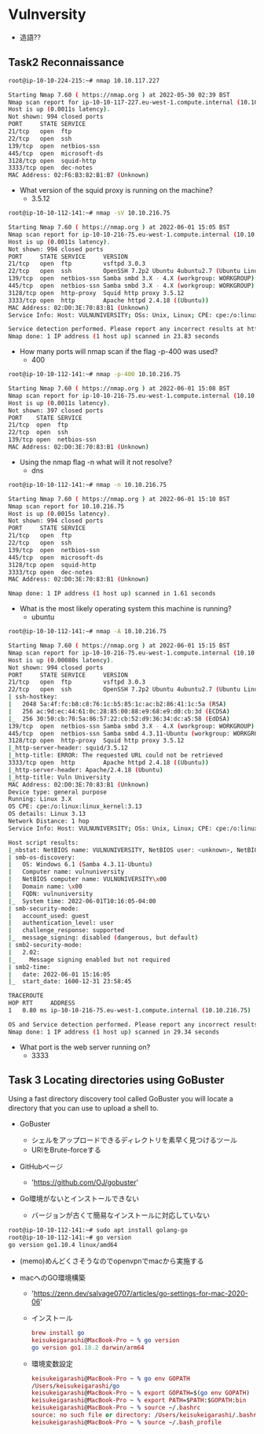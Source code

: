 # Vulnversity

* 造語??

## Task2 Reconnaissance

```bash
root@ip-10-10-224-215:~# nmap 10.10.117.227

Starting Nmap 7.60 ( https://nmap.org ) at 2022-05-30 02:39 BST
Nmap scan report for ip-10-10-117-227.eu-west-1.compute.internal (10.10.117.227)
Host is up (0.0011s latency).
Not shown: 994 closed ports
PORT     STATE SERVICE
21/tcp   open  ftp
22/tcp   open  ssh
139/tcp  open  netbios-ssn
445/tcp  open  microsoft-ds
3128/tcp open  squid-http
3333/tcp open  dec-notes
MAC Address: 02:F6:B3:82:B1:B7 (Unknown)
```

* What version of the squid proxy is running on the machine?
  * 3.5.12

```bash
root@ip-10-10-112-141:~# nmap -sV 10.10.216.75

Starting Nmap 7.60 ( https://nmap.org ) at 2022-06-01 15:05 BST
Nmap scan report for ip-10-10-216-75.eu-west-1.compute.internal (10.10.216.75)
Host is up (0.0011s latency).
Not shown: 994 closed ports
PORT     STATE SERVICE     VERSION
21/tcp   open  ftp         vsftpd 3.0.3
22/tcp   open  ssh         OpenSSH 7.2p2 Ubuntu 4ubuntu2.7 (Ubuntu Linux; protocol 2.0)
139/tcp  open  netbios-ssn Samba smbd 3.X - 4.X (workgroup: WORKGROUP)
445/tcp  open  netbios-ssn Samba smbd 3.X - 4.X (workgroup: WORKGROUP)
3128/tcp open  http-proxy  Squid http proxy 3.5.12
3333/tcp open  http        Apache httpd 2.4.18 ((Ubuntu))
MAC Address: 02:D0:3E:70:83:B1 (Unknown)
Service Info: Host: VULNUNIVERSITY; OSs: Unix, Linux; CPE: cpe:/o:linux:linux_kernel

Service detection performed. Please report any incorrect results at https://nmap.org/submit/ .
Nmap done: 1 IP address (1 host up) scanned in 23.83 seconds
```

* How many ports will nmap scan if the flag -p-400 was used?
  * 400

```bash
root@ip-10-10-112-141:~# nmap -p-400 10.10.216.75

Starting Nmap 7.60 ( https://nmap.org ) at 2022-06-01 15:08 BST
Nmap scan report for ip-10-10-216-75.eu-west-1.compute.internal (10.10.216.75)
Host is up (0.0011s latency).
Not shown: 397 closed ports
PORT    STATE SERVICE
21/tcp  open  ftp
22/tcp  open  ssh
139/tcp open  netbios-ssn
MAC Address: 02:D0:3E:70:83:B1 (Unknown)
```

* Using the nmap flag -n what will it not resolve?
  * dns

```bash
root@ip-10-10-112-141:~# nmap -n 10.10.216.75

Starting Nmap 7.60 ( https://nmap.org ) at 2022-06-01 15:10 BST
Nmap scan report for 10.10.216.75
Host is up (0.0015s latency).
Not shown: 994 closed ports
PORT     STATE SERVICE
21/tcp   open  ftp
22/tcp   open  ssh
139/tcp  open  netbios-ssn
445/tcp  open  microsoft-ds
3128/tcp open  squid-http
3333/tcp open  dec-notes
MAC Address: 02:D0:3E:70:83:B1 (Unknown)

Nmap done: 1 IP address (1 host up) scanned in 1.61 seconds
```

* What is the most likely operating system this machine is running?
  * ubuntu

```bash
root@ip-10-10-112-141:~# nmap -A 10.10.216.75

Starting Nmap 7.60 ( https://nmap.org ) at 2022-06-01 15:15 BST
Nmap scan report for ip-10-10-216-75.eu-west-1.compute.internal (10.10.216.75)
Host is up (0.00080s latency).
Not shown: 994 closed ports
PORT     STATE SERVICE     VERSION
21/tcp   open  ftp         vsftpd 3.0.3
22/tcp   open  ssh         OpenSSH 7.2p2 Ubuntu 4ubuntu2.7 (Ubuntu Linux; protocol 2.0)
| ssh-hostkey: 
|   2048 5a:4f:fc:b8:c8:76:1c:b5:85:1c:ac:b2:86:41:1c:5a (RSA)
|   256 ac:9d:ec:44:61:0c:28:85:00:88:e9:68:e9:d0:cb:3d (ECDSA)
|_  256 30:50:cb:70:5a:86:57:22:cb:52:d9:36:34:dc:a5:58 (EdDSA)
139/tcp  open  netbios-ssn Samba smbd 3.X - 4.X (workgroup: WORKGROUP)
445/tcp  open  netbios-ssn Samba smbd 4.3.11-Ubuntu (workgroup: WORKGROUP)
3128/tcp open  http-proxy  Squid http proxy 3.5.12
|_http-server-header: squid/3.5.12
|_http-title: ERROR: The requested URL could not be retrieved
3333/tcp open  http        Apache httpd 2.4.18 ((Ubuntu))
|_http-server-header: Apache/2.4.18 (Ubuntu)
|_http-title: Vuln University
MAC Address: 02:D0:3E:70:83:B1 (Unknown)
Device type: general purpose
Running: Linux 3.X
OS CPE: cpe:/o:linux:linux_kernel:3.13
OS details: Linux 3.13
Network Distance: 1 hop
Service Info: Host: VULNUNIVERSITY; OSs: Unix, Linux; CPE: cpe:/o:linux:linux_kernel

Host script results:
|_nbstat: NetBIOS name: VULNUNIVERSITY, NetBIOS user: <unknown>, NetBIOS MAC: <unknown> (unknown)
| smb-os-discovery: 
|   OS: Windows 6.1 (Samba 4.3.11-Ubuntu)
|   Computer name: vulnuniversity
|   NetBIOS computer name: VULNUNIVERSITY\x00
|   Domain name: \x00
|   FQDN: vulnuniversity
|_  System time: 2022-06-01T10:16:05-04:00
| smb-security-mode: 
|   account_used: guest
|   authentication_level: user
|   challenge_response: supported
|_  message_signing: disabled (dangerous, but default)
| smb2-security-mode: 
|   2.02: 
|_    Message signing enabled but not required
| smb2-time: 
|   date: 2022-06-01 15:16:05
|_  start_date: 1600-12-31 23:58:45

TRACEROUTE
HOP RTT     ADDRESS
1   0.80 ms ip-10-10-216-75.eu-west-1.compute.internal (10.10.216.75)

OS and Service detection performed. Please report any incorrect results at https://nmap.org/submit/ .
Nmap done: 1 IP address (1 host up) scanned in 29.34 seconds
```

* What port is the web server running on?
  * 3333

## Task 3  Locating directories using GoBuster

Using a fast directory discovery tool called GoBuster you will 
locate a directory that you can use to upload a shell to.　　

* GoBuster
  * シェルをアップロードできるディレクトリを素早く見つけるツール
  * URIをBrute-forceする

* GitHubページ
  * 'https://github.com/OJ/gobuster'

* Go環境がないとインストールできない
  * バージョンが古くて簡易なインストールに対応していない

```bash
root@ip-10-10-112-141:~# sudo apt install golang-go
root@ip-10-10-112-141:~# go version
go version go1.10.4 linux/amd64
```

* (memo)めんどくさそうなのでopenvpnでmacから実施する

* macへのGO環境構築
  * 'https://zenn.dev/salvage0707/articles/go-settings-for-mac-2020-06'

  * インストール 

    ```mac
    brew install go
    keisukeigarashi@MacBook-Pro ~ % go version
    go version go1.18.2 darwin/arm64
    ```

  * 環境変数設定

    ```mac
    keisukeigarashi@MacBook-Pro ~ % go env GOPATH
    /Users/keisukeigarashi/go
    keisukeigarashi@MacBook-Pro ~ % export GOPATH=$(go env GOPATH)
    keisukeigarashi@MacBook-Pro ~ % export PATH=$PATH:$GOPATH:bin
    keisukeigarashi@MacBook-Pro ~ % source ~/.bashrc
    source: no such file or directory: /Users/keisukeigarashi/.bashrc
    keisukeigarashi@MacBook-Pro ~ % source ~/.bash_profile
    ```

